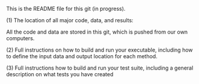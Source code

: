 This is the README file for this git (in progress).

(1) The location of all major code, data, and results:

All the code and data are stored in this git, which is pushed from our own computers.


(2) Full instructions on how to build and run your executable, including how to define the input data and output location for each method.


(3) Full instructions how to build and run your test suite, including a general description on what tests you have created

